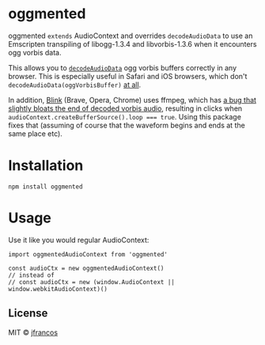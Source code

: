 # oggmented
oggmented `extends` AudioContext and overrides `decodeAudioData` to use an Emscripten transpiling of libogg-1.3.4 and libvorbis-1.3.6 when it encounters ogg vorbis data.

This allows you to [`decodeAudioData`](https://developer.mozilla.org/en-US/docs/Web/API/BaseAudioContext/decodeAudioData) ogg vorbis buffers correctly in any browser.  This is especially useful in Safari and iOS browsers, which don't `decodeAudioData(oggVorbisBuffer)` [at all](https://caniuse.com/#search=vorbis).

In addition, [Blink](https://en.wikipedia.org/wiki/Blink_(browser_engine)) (Brave, Opera, Chrome) uses ffmpeg, which has [a bug that slightly bloats the end of decoded vorbis audio](https://trac.ffmpeg.org/ticket/6367), resulting in clicks when `audioContext.createBufferSource().loop === true`.  Using this package fixes that (assuming of course that the waveform begins and ends at the same place etc).


# Installation
`npm install oggmented`

# Usage
Use it like you would regular AudioContext:
```
import oggmentedAudioContext from 'oggmented'

const audioCtx = new oggmentedAudioContext()
// instead of 
// const audioCtx = new (window.AudioContext || window.webkitAudioContext)()
```

## License

MIT © [jfrancos](https://github.com/jfrancos)
